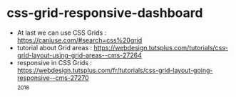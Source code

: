 # css-grid-responsive-dashboard
+ At last we can use CSS Grids : https://caniuse.com/#search=css%20grid<br/>
+ tutorial about Grid areas : https://webdesign.tutsplus.com/tutorials/css-grid-layout-using-grid-areas--cms-27264<br/>
+ responsive in CSS Grids : https://webdesign.tutsplus.com/fr/tutorials/css-grid-layout-going-responsive--cms-27270<br/>
<sub>2018</sub>
